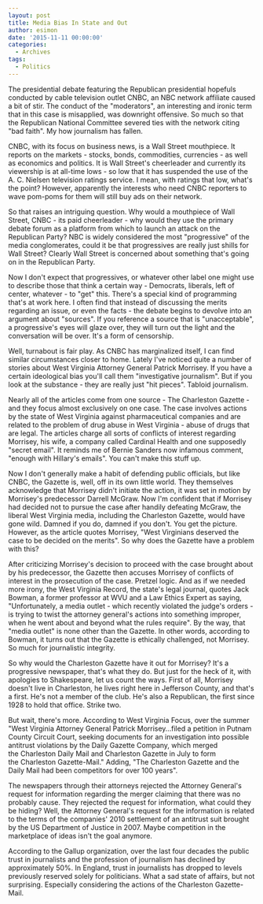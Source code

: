 ```yaml
---
layout: post
title: Media Bias In State and Out
author: esimon
date: '2015-11-11 00:00:00'
categories:
  - Archives
tags:
  - Politics
---
```

The presidential debate featuring the Republican presidential hopefuls conducted by cable television outlet CNBC, an NBC network affiliate caused a bit of stir. The conduct of the "moderators", an interesting and ironic term that in this case is misapplied, was downright offensive. So much so that the Republican National Committee severed ties with the network citing "bad faith". My how journalism has fallen.

CNBC, with its focus on business news, is a Wall Street mouthpiece. It reports on the markets - stocks, bonds, commodities, currencies - as well as economics and politics. It is Wall Street's cheerleader and currently its viewership is at all-time lows - so low that it has suspended the use of the A. C. Nielsen television ratings service. I mean, with ratings that low, what's the point? However, apparently the interests who need CNBC reporters to wave pom-poms for them will still buy ads on their network. 

So that raises an intriguing question. Why would a mouthpiece of Wall Street, CNBC - its paid cheerleader - why would they use the primary debate forum as a platform from which to launch an attack on the Republican Party? NBC is widely considered the most "progressive" of the media conglomerates, could it be that progressives are really just shills for Wall Street? Clearly Wall Street is concerned about something that's going on in the Republican Party. 

Now I don't expect that progressives, or whatever other label one might use to describe those that think a certain way - Democrats, liberals, left of center, whatever - to "get" this. There's a special kind of programming that's at work here. I often find that instead of discussing the merits regarding an issue, or even the facts - the debate begins to devolve into an argument about "sources". If you reference a source that is "unacceptable", a progressive's eyes will glaze over, they will turn out the light and the conversation will be over. It's a form of censorship. 

Well, turnabout is fair play. As CNBC has marginalized itself, I can find similar circumstances closer to home. Lately I've noticed quite a number of stories about West Virginia Attorney General Patrick Morrisey. If you have a certain ideological bias you'll call them "investigative journalism". But if you look at the substance - they are really just "hit pieces". Tabloid journalism. 

Nearly all of the articles come from one source - The Charleston Gazette - and they focus almost exclusively on one case. The case involves actions by the state of West Virginia against pharmaceutical companies and are related to the problem of drug abuse in West Virginia - abuse of drugs that are legal. The articles charge all sorts of conflicts of interest regarding Morrisey, his wife, a company called Cardinal Health and one supposedly "secret email". It reminds me of Bernie Sanders now infamous comment, "enough with Hillary's emails". You can't make this stuff up. 

Now I don't generally make a habit of defending public officials, but like CNBC, the Gazette is, well, off in its own little world. They themselves acknowledge that Morrisey didn't initiate the action, it was set in motion by Morrisey's predecessor Darrell McGraw. Now I'm confident that if Morrisey had decided not to pursue the case after handily defeating McGraw, the liberal West Virginia media, including the Charleston Gazette, would have gone wild. Damned if you do, damned if you don't. You get the picture. However, as the article quotes Morrisey, "West Virginians deserved the case to be decided on the merits". So why does the Gazette have a problem with this? 

After criticizing Morrisey's decision to proceed with the case brought about by his predecessor, the Gazette then accuses Morrisey of conflicts of interest in the prosecution of the case. Pretzel logic. And as if we needed more irony, the West Virginia Record, the state's legal journal, quotes Jack Bowman, a former professor at WVU and a Law Ethics Expert as saying, "Unfortunately, a media outlet - which recently violated the judge's orders - is trying to twist the attorney general's actions into something improper, when he went about and beyond what the rules require". By the way, that "media outlet" is none other than the Gazette. In other words, according to Bowman, it turns out that the Gazette is ethically challenged, not Morrisey. So much for journalistic integrity. 

So why would the Charleston Gazette have it out for Morrisey? It's a progressive newspaper, that's what they do. But just for the heck of it, with apologies to Shakespeare, let us count the ways. First of all, Morrisey doesn't live in Charleston, he lives right here in Jefferson County, and that's a first. He's not a member of the club. He's also a Republican, the first since 1928 to hold that office. Strike two. 

But wait, there's more. According to West Virginia Focus, over the summer "West Virginia Attorney General Patrick Morrisey…filed a petition in Putnam County Circuit Court, seeking documents for an investigation into possible antitrust violations by the Daily Gazette Company, which merged the Charleston Daily Mail and Charleston Gazette in July to form the Charleston Gazette-Mail." Adding, "The Charleston Gazette and the Daily Mail had been competitors for over 100 years". 

The newspapers through their attorneys rejected the Attorney General's request for information regarding the merger claiming that there was no probably cause. They rejected the request for information, what could they be hiding? Well, the Attorney General's request for the information is related to the terms of the companies' 2010 settlement of an antitrust suit brought by the US Department of Justice in 2007. Maybe competition in the marketplace of ideas isn't the goal anymore. 

According to the Gallup organization, over the last four decades the public trust in journalists and the profession of journalism has declined by approximately 50%. In England, trust in journalists has dropped to levels previously reserved solely for politicians. What a sad state of affairs, but not surprising. Especially considering the actions of the Charleston Gazette-Mail. 

